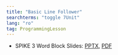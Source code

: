 ```yaml
---
title: "Basic Line Follower"
searchterms: "toggle 7Unit"
lang: "ro"
tag: ProgrammingLesson
---
```

 <ul>
 <li class="ng-binding">SPIKE 3 Word Block Slides:
 <a href="ProgrammingLessons/SP3LineFollower(rom).pptx">PPTX</a>,
 <a href="ProgrammingLessons/SP3LineFollower(rom).pdf">PDF</a>
 </li>

 </ul>
